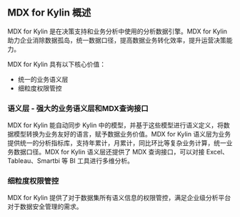 ## MDX for Kylin 概述

MDX for Kylin 是在决策支持和业务分析中使用的分析数据引擎。MDX for Kylin 助力企业消除数据孤岛，统一数据口径，提高数据业务转化效率，提升运营决策能力。

MDX for Kylin 具有以下核心价值：

- 统一的业务语义层
- 细粒度权限管控

### 语义层 - 强大的业务语义层和MDX查询接口

MDX for Kylin 能自动同步 Kylin 中的模型，并基于这些模型进行语义定义，将数据模型转换为业务友好的语言，赋予数据业务价值。MDX for Kylin 语义层为业务提供统一的分析指标库，支持年累计，月累计，同比环比等复杂业务计算，统一业务数据口径。MDX for Kylin 语义层还提供了 MDX 查询接口，可以对接 Excel、Tableau、Smartbi 等 BI 工具进行多维分析。

### 细粒度权限管控

MDX for Kylin 提供了对于数据集所有语义信息的权限管控，满足企业级分析平台对于数据安全管理的需求。
